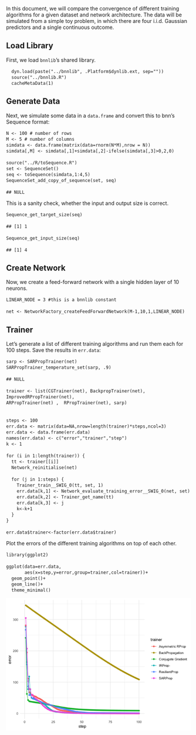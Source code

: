 In this document, we will compare the convergence of different training
algorithms for a given dataset and network architecture. The data will
be simulated from a simple toy problem, in which there are four i.i.d.
Gaussian predictors and a single continuous outcome.

Load Library
------------

First, we load `bnnlib`’s shared library.

      dyn.load(paste("../bnnlib", .Platform$dynlib.ext, sep=""))
      source("../bnnlib.R")
      cacheMetaData(1)

Generate Data
-------------

Next, we simulate some data in a `data.frame` and convert this to bnn’s
Sequence format:

    N <- 100 # number of rows
    M <- 5 # number of columns
    simdata <- data.frame(matrix(data=rnorm(N*M),nrow = N))
    simdata[,M] <- simdata[,1]+simdata[,2]-ifelse(simdata[,3]>0,2,0)

    source("../R/toSequence.R")
    set <- SequenceSet()
    seq <- toSequence(simdata,1:4,5)
    SequenceSet_add_copy_of_sequence(set, seq)

    ## NULL

This is a sanity check, whether the input and output size is correct.

    Sequence_get_target_size(seq)

    ## [1] 1

    Sequence_get_input_size(seq)

    ## [1] 4

Create Network
--------------

Now, we create a feed-forward network with a single hidden layer of 10
neurons.

    LINEAR_NODE = 3 #this is a bnnlib constant

    net <- NetworkFactory_createFeedForwardNetwork(M-1,10,1,LINEAR_NODE)

Trainer
-------

Let’s generate a list of different training algorithms and run them each
for 100 steps. Save the results in `err.data`:

    sarp <- SARPropTrainer(net)
    SARPropTrainer_temperature_set(sarp, .9)

    ## NULL

    trainer <- list(CGTrainer(net), BackpropTrainer(net), ImprovedRPropTrainer(net),
    ARPropTrainer(net) ,  RPropTrainer(net), sarp)


    steps <- 100
    err.data <- matrix(data=NA,nrow=length(trainer)*steps,ncol=3)
    err.data <- data.frame(err.data)
    names(err.data) <- c("error","trainer","step")
    k <- 1

    for (i in 1:length(trainer)) {
      tt <- trainer[[i]]
      Network_reinitialise(net)

      for (j in 1:steps) {
        Trainer_train__SWIG_0(tt, set, 1)
        err.data[k,1] <- Network_evaluate_training_error__SWIG_0(net, set)
        err.data[k,2] <- Trainer_get_name(tt)
        err.data[k,3] <- j
        k<-k+1
      }
    }

    err.data$trainer<-factor(err.data$trainer)

Plot the errors of the different training algorithms on top of each
other.

    library(ggplot2)

    ggplot(data=err.data, 
           aes(x=step,y=error,group=trainer,col=trainer))+
      geom_point()+
      geom_line()+
      theme_minimal()

![](trainer_files/figure-markdown_strict/unnamed-chunk-6-1.png)
